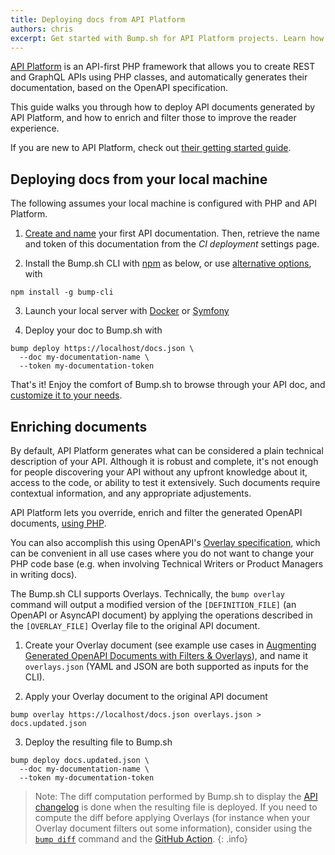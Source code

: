 ```yaml
---
title: Deploying docs from API Platform
authors: chris
excerpt: Get started with Bump.sh for API Platform projects. Learn how to publish and enrich OpenAPI documents, and build great documentation.
---
```


[API Platform](https://api-platform.com/) is an API-first PHP framework that allows you to create REST and GraphQL APIs using PHP classes, and automatically generates their documentation, based on the OpenAPI specification. 

This guide walks you through how to deploy API documents generated by API Platform, and how to enrich and filter those to improve the reader experience.

If you are new to API Platform, check out [their getting started guide](https://api-platform.com/docs/distribution/).

## Deploying docs from your local machine

The following assumes your local machine is configured with PHP and API Platform.

1. [Create and name](https://bump.sh/docs/new?utm_source=bump&utm_medium=content_hub&utm_campaign=getting_started) your first API documentation. Then, retrieve the name and token of this documentation from the _CI deployment_ settings page.

2. Install the Bump.sh CLI with [npm](https://docs.npmjs.com/cli/v9/configuring-npm/install?v=true) as below, or use [alternative options](/help/continuous-integration/cli), with
  ```shell
  npm install -g bump-cli
  ```

3. Launch your local server with [Docker](https://api-platform.com/docs/distribution/#using-the-api-platform-distribution-recommended) or [Symfony](https://api-platform.com/docs/distribution/#using-symfony-cli)

4. Deploy your doc to Bump.sh with
  ```shell
  bump deploy https://localhost/docs.json \
    --doc my-documentation-name \
    --token my-documentation-token
  ```

That's it! Enjoy the comfort of Bump.sh to browse through your API doc, and [customize it to your needs](/help/getting-started/quick-start#customization-options).

## Enriching documents

By default, API Platform generates what can be considered a plain technical description of your API. Although it is robust and complete, it's not enough for people discovering your API without any upfront knowledge about it, access to the code, or ability to test it extensively. Such documents require contextual information, and any appropriate adjustements.

API Platform lets you override, enrich and filter the generated OpenAPI documents, [using PHP](https://api-platform.com/docs/core/openapi/). 

You can also accomplish this using OpenAPI's [Overlay specification](https://github.com/OAI/Overlay-Specification/blob/main/versions/1.0.0.md), which can be convenient in all use cases where you do not want to change your PHP code base (e.g. when involving Technical Writers or Product Managers in writing docs).

The Bump.sh CLI supports Overlays. Technically, the `bump overlay` command will output a modified version of the `[DEFINITION_FILE]` (an OpenAPI or AsyncAPI document) by applying the operations described in the `[OVERLAY_FILE]` Overlay file to the original API document.

1. Create your Overlay document (see example use cases in [Augmenting Generated OpenAPI Documents with Filters & Overlays](/guides/openapi/augmenting-generated-openapi)), and name it `overlays.json` (YAML and JSON are both supported as inputs for the CLI).

2. Apply your Overlay document to the original API document
  ```shell
  bump overlay https://localhost/docs.json overlays.json > docs.updated.json
  ```

3. Deploy the resulting file to Bump.sh
  ```shell
  bump deploy docs.updated.json \
    --doc my-documentation-name \
    --token my-documentation-token
  ```

> Note: The diff computation performed by Bump.sh to display the [API changelog](/help/changes-management/changelog) is done when the resulting file is deployed.
> If you need to compute the diff before applying Overlays (for instance when your Overlay document filters out some information), consider using the [`bump diff`](/help/continuous-integration/cli#bump-diff-file) command and the [GitHub Action](/help/continuous-integration/github-actions).
{: .info}